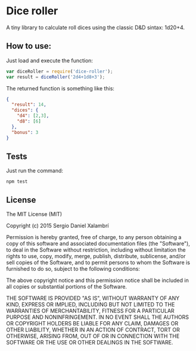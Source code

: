 # Dice roller

A tiny library to calculate roll dices using the classic D&D sintax: 1d20+4.

## How to use:
Just load and execute the function:

```javascript
var diceRoller = require('dice-roller');
var result = diceRoller('2d4+1d8+3');
```

The returned function is something like this:

```json
{
  "result": 14,
  "dices": {
    "d4": [2,3],
    "d8": [6]
  },
  "bonus": 3
}
```

## Tests
Just run the command:

```
npm test
```

## License
The MIT License (MIT)

Copyright (c) 2015 Sergio Daniel Xalambrí

Permission is hereby granted, free of charge, to any person obtaining a copy of this software and associated documentation files (the "Software"), to deal in the Software without restriction, including without limitation the rights to use, copy, modify, merge, publish, distribute, sublicense, and/or sell copies of the Software, and to permit persons to whom the Software is furnished to do so, subject to the following conditions:

The above copyright notice and this permission notice shall be included in all copies or substantial portions of the Software.

THE SOFTWARE IS PROVIDED "AS IS", WITHOUT WARRANTY OF ANY KIND, EXPRESS OR IMPLIED, INCLUDING BUT NOT LIMITED TO THE WARRANTIES OF MERCHANTABILITY, FITNESS FOR A PARTICULAR PURPOSE AND NONINFRINGEMENT. IN NO EVENT SHALL THE AUTHORS OR COPYRIGHT HOLDERS BE LIABLE FOR ANY CLAIM, DAMAGES OR OTHER LIABILITY, WHETHER IN AN ACTION OF CONTRACT, TORT OR OTHERWISE, ARISING FROM, OUT OF OR IN CONNECTION WITH THE SOFTWARE OR THE USE OR OTHER DEALINGS IN THE SOFTWARE.
